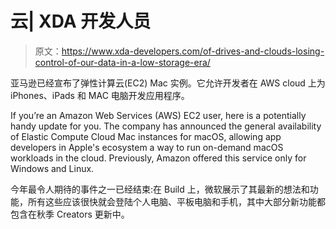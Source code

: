 # 云| XDA 开发人员

> 原文：<https://www.xda-developers.com/of-drives-and-clouds-losing-control-of-our-data-in-a-low-storage-era/>

[](/amazon-ec2-macos-instance-apple/)

亚马逊已经宣布了弹性计算云(EC2) Mac 实例。它允许开发者在 AWS cloud 上为 iPhones、iPads 和 MAC 电脑开发应用程序。

If you’re an Amazon Web Services (AWS) EC2 user, here is a potentially handy update for you. The company has announced the general availability of Elastic Compute Cloud Mac instances for macOS, allowing app developers in Apple's ecosystem a way to run on-demand macOS workloads in the cloud. Previously, Amazon offered this service only for Windows and Linux.

[](/microsoft-announces-important-features-at-build-2017/)

今年最令人期待的事件之一已经结束:在 Build 上，微软展示了其最新的想法和功能，所有这些应该很快就会登陆个人电脑、平板电脑和手机，其中大部分新功能都包含在秋季 Creators 更新中。
